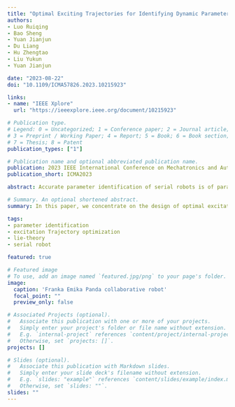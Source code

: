```yaml
---
title: "Optimal Exciting Trajectories for Identifying Dynamic Parameters of Serial Robots"
authors:
- Luo Ruiqing
- Bao Sheng
- Yuan Jianjun
- Du Liang
- Hu Zhengtao
- Liu Yukun
- Yuan Jianjun

date: "2023-08-22"
doi: "10.1109/ICMA57826.2023.10215923"

links:
- name: "IEEE Xplore"
  url: "https://ieeexplore.ieee.org/document/10215923"

# Publication type.
# Legend: 0 = Uncategorized; 1 = Conference paper; 2 = Journal article;
# 3 = Preprint / Working Paper; 4 = Report; 5 = Book; 6 = Book section;
# 7 = Thesis; 8 = Patent
publication_types: ["1"]

# Publication name and optional abbreviated publication name.
publication: 2023 IEEE International Conference on Mechatronics and Automation (ICMA)
publication_short: ICMA2023

abstract: Accurate parameter identification of serial robots is of paramount importance to achieve satisfactory performance in performing highly dynamic tasks or obtaining realistic simulations. Focusing on the issue of optimizing excitation trajectory in the parameter identification process, a novel optimization algorithm is proposed by taking into account the interplay among different optimization criteria, in which the initial optimization index is introduced. To this end, the Lie-theory-based dynamic identification approach is introduced to illustrate the impact of trajectory optimization for the identification result, and we conduct a one-way analysis of torque prediction variance to determine whether significant improvements have been made or not. Finally, an experimental comparison between several optimization criteria is implemented for a 7 degrees-of-freedom (DoFs) Franka collaborative robot, the findings show that the proposed approach is capable of minimizing the overall trajectory optimization time while ensuring the identification robustness as compared to several other optimization criteria, which can offer a significant advantage in achieving fast and robust identification.

# Summary. An optional shortened abstract.
summary: In this paper, we concentrate on the design of optimal excitation trajectories, a novel parameter optimization algorithm is proposed by taking advantages of two types of optimization objective functions. On the basis of the above-mentioned, the Lie-theory-based identification methodology of serial robots is introduced to demonstrate the impact of excitation trajectory optimization. Whereafter, we have conducted an experimental analysis on the performance of three different optimization methods. The results reveal that the proposed approach can significantly decrease the computation time required for trajectory optimization while maintaining the robust identification.

tags:
- parameter identification
- excitation Trajectory optimization
- lie-theory
- serial robot

featured: true

# Featured image
# To use, add an image named `featured.jpg/png` to your page's folder. 
image:
  caption: 'Franka Emika Panda collaborative robot'
  focal_point: ""
  preview_only: false

# Associated Projects (optional).
#   Associate this publication with one or more of your projects.
#   Simply enter your project's folder or file name without extension.
#   E.g. `internal-project` references `content/project/internal-project/index.md`.
#   Otherwise, set `projects: []`.
projects: []

# Slides (optional).
#   Associate this publication with Markdown slides.
#   Simply enter your slide deck's filename without extension.
#   E.g. `slides: "example"` references `content/slides/example/index.md`.
#   Otherwise, set `slides: ""`.
slides: ""
---
```


